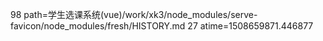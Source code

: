 98 path=学生选课系统(vue)/work/xk3/node_modules/serve-favicon/node_modules/fresh/HISTORY.md
27 atime=1508659871.446877
